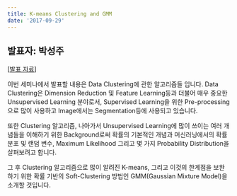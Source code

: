 ```yaml
---
title: K-means Clustering and GMM
date: '2017-09-29'
---
```


## 발표자: 박성주

[[발표 자료](/seminar/regular/w7_1.pptx)]

이번 세미나에서 발표할 내용은 Data Clustering에 관한 알고리즘들 입니다. Data Clustering은 Dimension Reduction 및 Feature Learning등과 더불어 매우 중요한 Unsupervised Learning 분야로서, Supervised Learning을 위한 Pre-processing으로 많이 사용하고 Image에서는 Segmentation등에 사용되고 있습니다.

또한 Clustering 알고리즘, 나아가서 Unsupervised Learning에 많이 쓰이는 여러 개념들을 이해하기 위한 Background로써 확률의 기본적인 개념과
머신러닝에서의 확률 분포 및 랜덤 변수, Maximum Likelihood 그리고 몇 가지 Probability Distribution을 살펴보려고 합니다.

그 후 Clustering 알고리즘으로 많이 알려진 K-means, 그리고 이것의 한계점을  보완하기 위한 확률 기반의 Soft-Clustering 방법인 GMM(Gaussian Mixture Model)을 소개할 것입니다.
